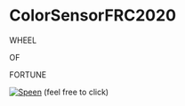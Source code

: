 # ColorSensorFRC2020

WHEEL


OF


FORTUNE


[![Speen](http://img.youtube.com/vi/MPq7U2R-D24/0.jpg)](http://www.youtube.com/watch?v=MPq7U2R-D24 "Wheel")
(feel free to click)
